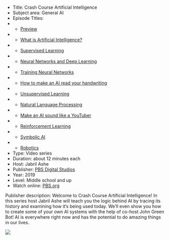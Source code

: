 * Title: Crash Course Artificial Intelligence
* Subject area: General AI
* Episode Titles:
* * [Preview](https://www.youtube.com/watch?v=GvYYFloV0aA&list=PL8dPuuaLjXtO65LeD2p4_Sb5XQ51par_b&index=2)
* * [What is Artificial Intelligence?](https://www.youtube.com/watch?v=a0_lo_GDcFw&list=PL8dPuuaLjXtO65LeD2p4_Sb5XQ51par_b&index=3)
* * [Supervised Learning](https://www.youtube.com/watch?v=4qVRBYAdLAo&list=PL8dPuuaLjXtO65LeD2p4_Sb5XQ51par_b&index=4)
* * [Neural Networks and Deep Learning](https://www.youtube.com/watch?v=oV3ZY6tJiA0&list=PL8dPuuaLjXtO65LeD2p4_Sb5XQ51par_b&index=5)
* * [Training Neural Networks](https://www.youtube.com/watch?v=lgKrup5oi_A&list=PL8dPuuaLjXtO65LeD2p4_Sb5XQ51par_b&index=6)
* * [How to make an AI read your handwriting](https://www.youtube.com/watch?v=6nGCGYWMObE&list=PL8dPuuaLjXtO65LeD2p4_Sb5XQ51par_b&index=7)
* * [Unsupervised Learning](https://www.youtube.com/watch?v=JnnaDNNb380&list=PL8dPuuaLjXtO65LeD2p4_Sb5XQ51par_b&index=8)
* * [Natural Language Processing](https://www.youtube.com/watch?v=oi0JXuL19TA&list=PL8dPuuaLjXtO65LeD2p4_Sb5XQ51par_b&index=9)
* * [Make an AI sound like a YouTuber](https://www.youtube.com/watch?v=kZWum5omEv4&list=PL8dPuuaLjXtO65LeD2p4_Sb5XQ51par_b&index=10)
* * [Reinforcement Learning](https://www.youtube.com/watch?v=nIgIv4IfJ6s&list=PL8dPuuaLjXtO65LeD2p4_Sb5XQ51par_b&index=11)
* * [Symbolic AI](https://www.youtube.com/watch?v=WHCo4m2VOws&list=PL8dPuuaLjXtO65LeD2p4_Sb5XQ51par_b&index=13)
* * [Robotics](https://www.youtube.com/watch?v=_U21fT8VLp0&list=PL8dPuuaLjXtO65LeD2p4_Sb5XQ51par_b&index=12)
* Type: Video series
* Duration: about 12 minutes each
* Host: Jabril Ashe
* Publisher: [PBS Digital Studios](https://www.pbs.org/digital-studios/)
* Year: 2019
* Level: Middle school and up
* Watch online: [PBS.org](https://www.youtube.com/playlist?list=PL8dPuuaLjXtO65LeD2p4_Sb5XQ51par_b)

Publisher description: Welcome to Crash Course Artificial Intelligence! In this series host Jabril Ashe will teach you the logic behind AI by tracing its history and examining how it’s being used today. We’ll even show you how to create some of your own AI systems with the help of co-host John Green Bot! AI is everywhere right now and has the potential to do amazing things in our lives.


![](https://github.com/touretzkyds/ai4k12/raw/master/images/PBS-Crash-Course-What-Is-AI.png)

